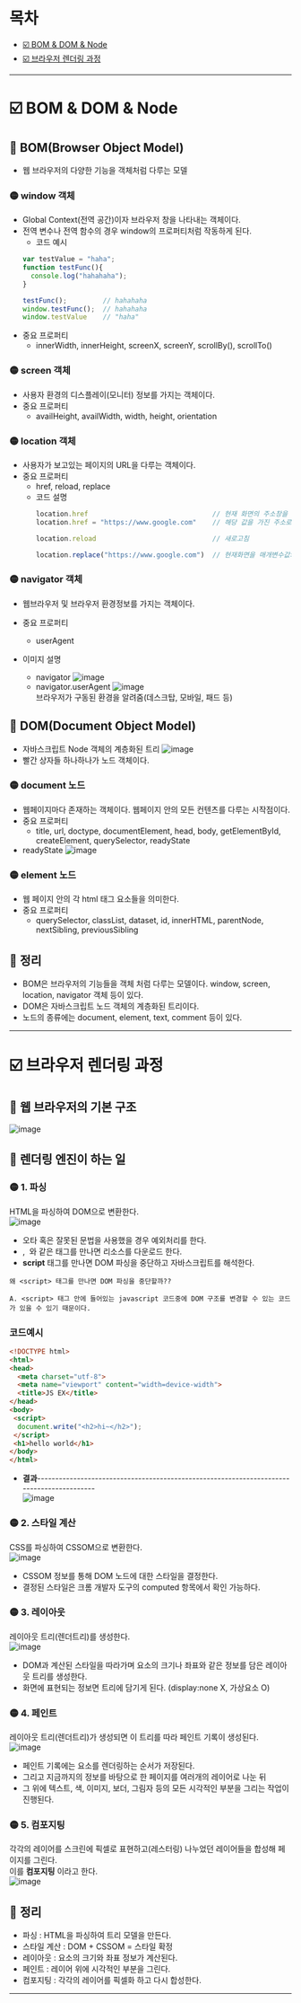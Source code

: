 # 목차
* [☑️ BOM & DOM & Node](#%EF%B8%8F-bom--dom--node)
* [☑️ 브라우저 렌더링 과정](#%EF%B8%8F-브라우저-렌더링-과정)



---


# ☑️ BOM & DOM & Node
## 🔴 BOM(Browser Object Model)
* 웹 브라우저의 다양한 기능을 객체처럼 다루는 모델

### 🟡 window 객체
* Global Context(전역 공간)이자 브라우저 창을 나타내는 객체이다.
* 전역 변수나 전역 함수의 경우 window의 프로퍼티처럼 작동하게 된다.
  * 코드 예시
  ```javascript
  var testValue = "haha";
  function testFunc(){
    console.log("hahahaha");
  }
  
  testFunc();         // hahahaha
  window.testFunc();  // hahahaha
  window.testValue    // "haha"
  ```
* 중요 프로퍼티
  * innerWidth, innerHeight, screenX, screenY, scrollBy(), scrollTo()

### 🟡 screen 객체
* 사용자 환경의 디스플레이(모니터) 정보를 가지는 객체이다.
* 중요 프로퍼티
  * availHeight, availWidth, width, height, orientation

### 🟡 location 객체
* 사용자가 보고있는 페이지의 URL을 다루는 객체이다.
* 중요 프로퍼티
  * href, reload, replace
  * 코드 설명 
    ```javascript
    location.href                               // 현재 화면의 주소창을 가져옴
    location.href = "https://www.google.com"    // 해당 값을 가진 주소로 이동함(push)

    location.reload                             // 새로고침

    location.replace("https://www.google.com")  // 현재화면을 매개변수값의 주소로 교체(replace)
    ```

### 🟡 navigator 객체
* 웹브라우저 및 브라우저 환경정보를 가지는 객체이다.
* 중요 프로퍼티
  * userAgent

* 이미지 설명
  * navigator
    ![image](https://user-images.githubusercontent.com/61656046/127989873-b30e5f49-a4fe-43b0-be7c-7dc0f3fcadae.png)
  * navigator.userAgent
    ![image](https://user-images.githubusercontent.com/61656046/127990130-be0cb735-25b0-4c95-b4e7-d44c186966e8.png)   
    브라우저가 구동된 환경을 알려줌(데스크탑, 모바일, 패드 등)


## 🔴 DOM(Document Object Model)
* 자바스크립트 Node 객체의 계층화된 트리
![image](https://user-images.githubusercontent.com/61656046/127990454-ba443de4-fd0c-4fc9-90e9-a42a4731b222.png)
* 빨간 상자들 하나하나가 노드 객체이다.


### 🟡 document 노드
* 웹페이지마다 존재하는 객체이다. 웹페이지 안의 모든 컨텐츠를 다루는 시작점이다.
* 중요 프로퍼티
  * title, url, doctype, documentElement, head, body, getElementById, createElement, querySelector, readyState
* readyState
![image](https://user-images.githubusercontent.com/61656046/127991435-34ac5127-387f-4bd5-b3af-273d0b46bdb3.png)


### 🟡 element 노드
* 웹 페이지 안의 각 html 태그 요소들을 의미한다.
* 중요 프로퍼티
  * querySelector, classList, dataset, id, innerHTML, parentNode, nextSibling, previousSibling

## 💬 정리
* BOM은 브라우저의 기능들을 객체 처럼 다루는 모델이다. window, screen, location, navigator 객체 등이 있다.
* DOM은 자바스크립트 노드 객체의 계층화된 트리이다.
* 노드의 종류에는 document, element, text, comment 등이 있다.

---

# ☑️ 브라우저 렌더링 과정
## 🔴 웹 브라우저의 기본 구조
![image](https://user-images.githubusercontent.com/61656046/129050347-0180ccf4-1b1d-464f-8115-63f12f004363.png)


## 🔴 렌더링 엔진이 하는 일
### 🟡 1. 파싱
HTML을 파싱하여 DOM으로 변환한다.   
![image](https://user-images.githubusercontent.com/61656046/129050840-2ec6c582-49e6-47ec-8fb5-25ee23a83e24.png)   

* 오타 혹은 잘못된 문법을 사용했을 경우 예외처리를 한다.
* <link>, <img> 와 같은 태그를 만나면 리소스를 다운로드 한다.
* **script** 태그를 만나면 DOM 파싱을 중단하고 자바스크립트를 해석한다.
 
```
왜 <script> 태그를 만나면 DOM 파싱을 중단할까??

A. <script> 태그 안에 들어있는 javascript 코드중에 DOM 구조를 변경할 수 있는 코드가 있을 수 있기 때문이다.
```
 
### 코드예시
```html
<!DOCTYPE html>
<html>
<head>
  <meta charset="utf-8">
  <meta name="viewport" content="width=device-width">
  <title>JS EX</title>
</head>
<body>
 <script>
  document.write("<h2>hi~</h2>");
 </script>
 <h1>hello world</h1>
</body>
</html>
```
* **결과**------------------------------------------------------------------------------------------   
 ![image](https://user-images.githubusercontent.com/61656046/129052702-ca5d3bc6-8a73-4a4d-9264-2dc40aa3d847.png)
 

### 🟡 2. 스타일 계산
CSS를 파싱하여 CSSOM으로 변환한다.   
![image](https://user-images.githubusercontent.com/61656046/129053574-7520608a-fe81-4f21-a932-d6812f5e9b4d.png)   
* CSSOM 정보를 통해 DOM 노드에 대한 스타일을 결정한다.
* 결정된 스타일은 크롬 개발자 도구의 computed 항목에서 확인 가능하다.

### 🟡 3. 레이아웃 
레이아웃 트리(렌더트리)를 생성한다.   
![image](https://user-images.githubusercontent.com/61656046/129054063-b59575f1-6d53-4e76-aab7-260d175fd2e7.png)   
* DOM과 계산된 스타일을 따라가며 요소의 크기나 좌표와 같은 정보를 담은 레이아웃 트리를 생성한다.
* 화면에 표현되는 정보면 트리에 담기게 된다. (display:none X, 가상요소 O)

### 🟡 4. 페인트
레이아웃 트리(렌더트리)가 생성되면 이 트리를 따라 페인트 기록이 생성된다.   
![image](https://user-images.githubusercontent.com/61656046/129054558-ec4358e3-7440-4de5-a74b-c9c5ab83b5e6.png)   
* 페인트 기록에는 요소를 렌더링하는 순서가 저장된다. 
* 그리고 지금까지의 정보를 바탕으로 한 페이지를 여러개의 레이어로 나눈 뒤 
* 그 위에 텍스트, 색, 이미지, 보더, 그림자 등의 모든 시각적인 부분을 그리는 작업이 진행된다.

### 🟡 5. 컴포지팅
각각의 레이어를 스크린에 픽셀로 표현하고(레스터링) 나누었던 레이어들을 합성해 페이지를 그린다.   
이를 **컴포지팅** 이라고 한다.   
![image](https://user-images.githubusercontent.com/61656046/129054970-ee3b38ed-ed7c-497d-92f6-9cd861c36928.png)


## 💬 정리
* 파싱 : HTML을 파싱하여 트리 모델을 만든다.
* 스타일 계산 : DOM + CSSOM = 스타일 확정
* 레이아웃 : 요소의 크기와 좌표 정보가 계산된다.
* 페인트 : 레이어 위에 시각적인 부분을 그린다.
* 컴포지팅 : 각각의 레이어를 픽셀화 하고 다시 합성한다.

---






